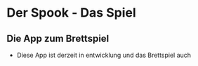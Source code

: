 # Der Spook - Das Spiel

## Die App zum Brettspiel
- Diese App ist derzeit in entwicklung und das Brettspiel auch
